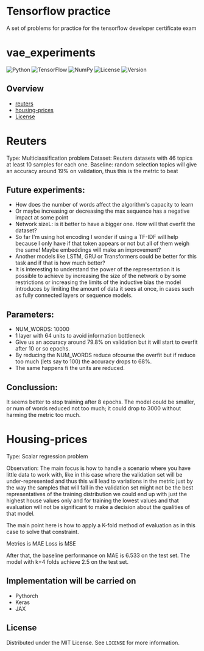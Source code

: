 # Tensorflow practice
A set of problems for practice for the tensorflow developer certificate exam

# vae_experiments

![Python](https://img.shields.io/badge/Python-3.10-blue?logo=python&logoColor=white) ![TensorFlow](https://img.shields.io/badge/TensorFlow-2.10-orange?logo=tensorflow&logoColor=white) ![NumPy](https://img.shields.io/badge/NumPy-1.21-blue?logo=numpy&logoColor=white)
![License](https://img.shields.io/github/license/OWNER/REPO)
![Version](https://img.shields.io/github/v/release/OWNER/REPO)

## Overview
- [reuters](#reuters)
- [housing-prices](#housing-prices)
- [License](#license)

# Reuters
Type: Multiclassification problem
Dataset: Reuters datasets with 46 topics at least 10 samples for each one.
Baseline: random selection topics will give an accuracy around 19% on validation, thus this is the metric to beat

## Future experiments:
- How does the number of words affect the algorithm's capacity to learn
- Or maybe increasing or decreasing the max sequence has a negative impact at some point
- Network sizeL: is it better to have a bigger one. How will that overfit the dataset?
- So far I'm using hot encoding I wonder if using a TF-IDF will help because I only have if that token appears or not but all of them weigh the same!
Maybe embeddings will make an improvement?
- Another models like LSTM, GRU or Transformers could be better for this task and if that is how much better?
- It is interesting to understand the power of the representation it is possible to achieve by increasing the size of the network o by some restrictions or increasing the limits of the inductive bias the model introduces by limiting the amount of data it sees at once, in cases such as fully connected layers or sequence models.

## Parameters:
- NUM_WORDS: 10000
- 1 layer with 64 units to avoid information bottleneck
- Give us an accuracy around 79.8% on validation but it will start to overfit after 10 or so epochs.
- By reducing the NUM_WORDS reduce ofcourse the overfit but if reduce too much (lets say to 100) the accuracy drops to 68%.
- The same happens fi the units are reduced.
## Conclussion:
It seems better to stop training after 8 epochs. The model could be smaller, or num of words reduced not too much; it could drop to 3000 without harming the metric too much.


# Housing-prices
Type: Scalar regression problem

Observation: The main focus is how to handle a scenario where you have little data to work with, like in this case where the validation set will be under-represented and thus this will lead to variations in the metric just by the way the samples that will fall in the validation set might not be the best representatives of the training distribution we could end up with just the highest house values only and for training the lowest values and that evaluation will not be significant to make a decision about the qualities of that model.

The main point here is how to apply a K-fold method of evaluation as in this case to solve that constraint.

Metrics is MAE Loss is MSE

After that, the baseline performance on MAE is 6.533 on the test set. The model with k=4 folds achieve 2.5 on the test set.

## Implementation will be carried on
- Pythorch
- Keras
- JAX

## License

Distributed under the MIT License. See `LICENSE` for more information.

